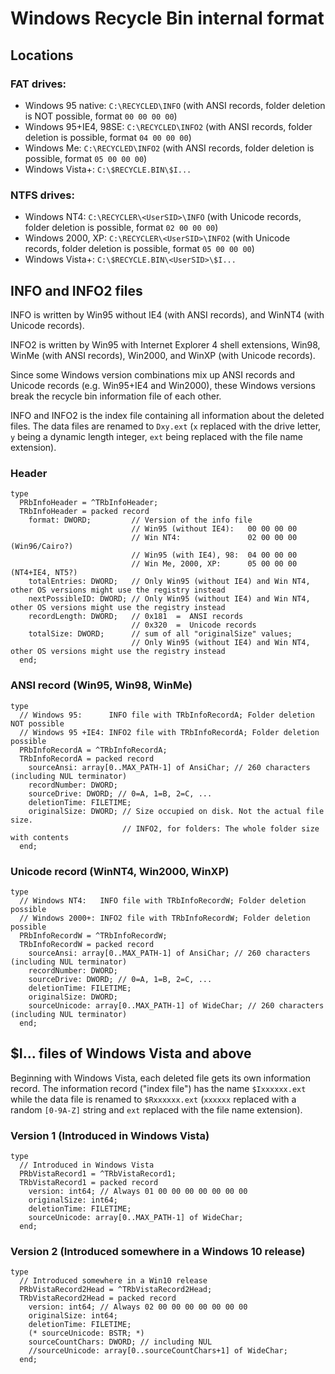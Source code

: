 
# Windows Recycle Bin internal format

## Locations

### FAT drives:

- Windows 95 native:	`C:\RECYCLED\INFO` (with ANSI records, folder deletion is NOT possible, format `00 00 00 00`)
- Windows 95+IE4, 98SE:	`C:\RECYCLED\INFO2` (with ANSI records, folder deletion is possible, format `04 00 00 00`)
- Windows Me:		`C:\RECYCLED\INFO2` (with ANSI records, folder deletion is possible, format `05 00 00 00`)
- Windows Vista+:	`C:\$RECYCLE.BIN\$I...`

### NTFS drives:

- Windows NT4:		`C:\RECYCLER\<UserSID>\INFO` (with Unicode records, folder deletion is possible, format `02 00 00 00`)
- Windows 2000, XP:	`C:\RECYCLER\<UserSID>\INFO2` (with Unicode records, folder deletion is possible, format `05 00 00 00`)
- Windows Vista+:	`C:\$RECYCLE.BIN\<UserSID>\$I...`

## INFO and INFO2 files

INFO is written by Win95 without IE4 (with ANSI records), and WinNT4 (with Unicode records).

INFO2 is written by Win95 with Internet Explorer 4 shell extensions, Win98, WinMe (with ANSI records), Win2000, and WinXP (with Unicode records).

Since some Windows version combinations mix up ANSI records and Unicode records (e.g. Win95+IE4 and Win2000), these Windows versions break the recycle bin information file of each other.

INFO and INFO2 is the index file containing all information about the deleted files. The data files are renamed to `Dxy.ext` (`x` replaced with the drive letter, `y` being a dynamic length integer, `ext` being replaced with the file name extension).

### Header

    type
      PRbInfoHeader = ^TRbInfoHeader;
      TRbInfoHeader = packed record
        format: DWORD;         // Version of the info file
                               // Win95 (without IE4):   00 00 00 00
                               // Win NT4:               02 00 00 00   (Win96/Cairo?)
                               // Win95 (with IE4), 98:  04 00 00 00
                               // Win Me, 2000, XP:      05 00 00 00   (NT4+IE4, NT5?)
        totalEntries: DWORD;   // Only Win95 (without IE4) and Win NT4, other OS versions might use the registry instead
        nextPossibleID: DWORD; // Only Win95 (without IE4) and Win NT4, other OS versions might use the registry instead
        recordLength: DWORD;   // 0x181  =  ANSI records
                               // 0x320  =  Unicode records
        totalSize: DWORD;      // sum of all "originalSize" values;
                               // Only Win95 (without IE4) and Win NT4, other OS versions might use the registry instead
      end;

### ANSI record (Win95, Win98, WinMe)

    type
      // Windows 95:      INFO file with TRbInfoRecordA; Folder deletion NOT possible
      // Windows 95 +IE4: INFO2 file with TRbInfoRecordA; Folder deletion possible
      PRbInfoRecordA = ^TRbInfoRecordA;
      TRbInfoRecordA = packed record
        sourceAnsi: array[0..MAX_PATH-1] of AnsiChar; // 260 characters (including NUL terminator)
        recordNumber: DWORD;
        sourceDrive: DWORD; // 0=A, 1=B, 2=C, ...
        deletionTime: FILETIME;
        originalSize: DWORD; // Size occupied on disk. Not the actual file size.
                             // INFO2, for folders: The whole folder size with contents
      end;

### Unicode record (WinNT4, Win2000, WinXP)

    type
      // Windows NT4:   INFO file with TRbInfoRecordW; Folder deletion possible
      // Windows 2000+: INFO2 file with TRbInfoRecordW; Folder deletion possible
      PRbInfoRecordW = ^TRbInfoRecordW;
      TRbInfoRecordW = packed record
        sourceAnsi: array[0..MAX_PATH-1] of AnsiChar; // 260 characters (including NUL terminator)
        recordNumber: DWORD;
        sourceDrive: DWORD; // 0=A, 1=B, 2=C, ...
        deletionTime: FILETIME;
        originalSize: DWORD;
        sourceUnicode: array[0..MAX_PATH-1] of WideChar; // 260 characters (including NUL terminator)
      end;

## $I... files of Windows Vista and above

Beginning with Windows Vista, each deleted file gets its own information record. The information record ("index file") has the name `$Ixxxxxx.ext` while the data file is renamed to `$Rxxxxxx.ext` (`xxxxxx` replaced with a random `[0-9A-Z]` string and `ext` replaced with the file name extension).

### Version 1 (Introduced in Windows Vista)

    type
      // Introduced in Windows Vista
      PRbVistaRecord1 = ^TRbVistaRecord1;
      TRbVistaRecord1 = packed record
        version: int64; // Always 01 00 00 00 00 00 00 00
        originalSize: int64;
        deletionTime: FILETIME;
        sourceUnicode: array[0..MAX_PATH-1] of WideChar;
      end;

### Version 2 (Introduced somewhere in a Windows 10 release)

    type
      // Introduced somewhere in a Win10 release
      PRbVistaRecord2Head = ^TRbVistaRecord2Head;
      TRbVistaRecord2Head = packed record
        version: int64; // Always 02 00 00 00 00 00 00 00
        originalSize: int64;
        deletionTime: FILETIME;
        (* sourceUnicode: BSTR; *)
        sourceCountChars: DWORD; // including NUL
        //sourceUnicode: array[0..sourceCountChars+1] of WideChar;
      end;
